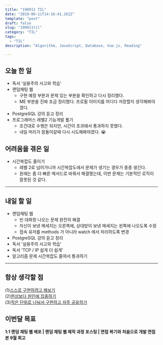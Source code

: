 ```yaml
---
title: "190911 TIL"
date: "2019-09-11T14:16:41.262Z"
template: "post"
draft: false
slug: "190911til"
category: "TIL"
tags:
  - "TIL"
description: "Algorithm, JavaScript, Database, Vue.js, Reading"

---
```


## 오늘 한 일

- 독서 '실용주의 사고와 학습'
- 랜덤채팅 웹
  - 구현 예정 부분과 문제 있는 부분을 확인하고 다시 정리했다.
  - ME 부분을 진짜 조금 정리했다. 프로필 이미지를 어디다 저장할지 생각해봐야겠다.
- PostgreSQL 강의 듣고 정리
- 프로그래머스 레벨2 기능개발 풀기
  - 조건대로 수행은 되지만, 시간이 초과돼서 통과하지 못했다.
  - 내일 머리가 잘돌아갈때 다시 시도해봐야겠다. 😭

## 어려움을 겪은 일

- 시간복잡도 줄이기
  - 레벨 2로 넘어가니까 시간복잡도에서 문제가 생기는 경우가 종종 생긴다.
  - 원래는 좀 더 빠른 메서드로 바꿔서 해결했는데, 이번 문제는 기본적인 로직이 잘못된 것 같다.

---

## 내일 할 일

- 랜덤채팅 웹
  - 빈 대화창 나오는 문제 완전히 해결
  - 자신이 보낸 메세지는 오른쪽에, 상대방이 보낸 메세지는 왼쪽에 나오도록 수정
  - 접속 유저를 methods 가 아니라 watch 에서 처리하도록 변경
- PostgreSQL 강의 듣고 정리
- 독서 '실용주의 사고와 학습'
- 독서 'TCP / IP 쉽게 더 쉽게'
- 알고리즘 문제 시간복잡도 줄여서 통과하기

------



## 항상 생각할 점

(1)<u>스스로 구현하려고 해보기</u> <br>(2)<u>현상보다 원인에 집중하기</u> <br>(3)<u>작은 단위로 나눠서 구현하고 자주 공유하기</u>



## 이번달 목표

**1:1 랜덤 채팅 웹 배포 | 랜덤 채팅 웹 제작 과정 포스팅 | 면접 복기와 처음으로 개발 면접 본 9월 회고**

